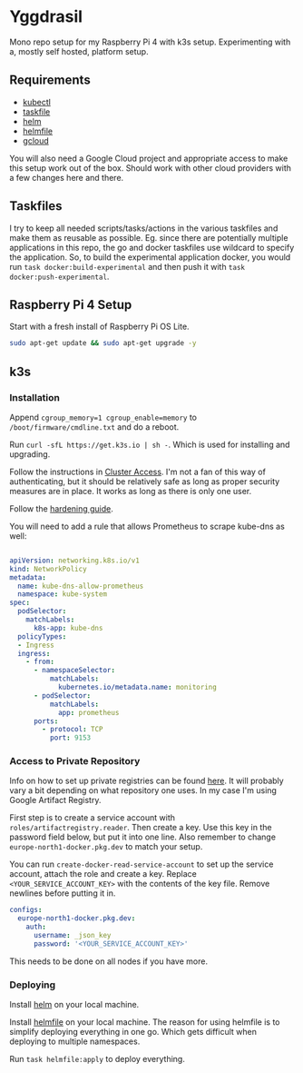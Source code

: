 # Yggdrasil

Mono repo setup for my Raspberry Pi 4 with k3s setup. Experimenting with a,
mostly self hosted, platform setup.

## Requirements

- [kubectl](https://kubernetes.io/docs/tasks/tools/#kubectl)
- [taskfile](https://taskfile.dev/installation/)
- [helm](https://helm.sh/docs/intro/quickstart/)
- [helmfile](https://helmfile.readthedocs.io/en/latest/#installation)
- [gcloud](https://cloud.google.com/sdk/docs/install)

You will also need a Google Cloud project and appropriate access to make this
setup work out of the box. Should work with other cloud providers with a few
changes here and there.

## Taskfiles

I try to keep all needed scripts/tasks/actions in the various taskfiles and
make them as reusable as possible. Eg. since there are potentially multiple
applications in this repo, the go and docker taskfiles use wildcard to specify
the application. So, to build the experimental application docker, you would
run `task docker:build-experimental` and then push it with `task
docker:push-experimental`.

## Raspberry Pi 4 Setup

Start with a fresh install of Raspberry Pi OS Lite.

```bash
sudo apt-get update && sudo apt-get upgrade -y
```

## k3s

### Installation

Append `cgroup_memory=1 cgroup_enable=memory` to `/boot/firmware/cmdline.txt`
and do a reboot.

Run `curl -sfL https://get.k3s.io | sh -`. Which is used for installing and
upgrading.

Follow the instructions in [Cluster
Access](https://docs.k3s.io/cluster-access). I'm not a fan of this way of
authenticating, but it should be relatively safe as long as proper security
measures are in place. It works as long as there is only one user.

Follow the [hardening guide](https://docs.k3s.io/security/hardening-guide).

You will need to add a rule that allows Prometheus to scrape kube-dns as well:

```yaml

apiVersion: networking.k8s.io/v1
kind: NetworkPolicy
metadata:
  name: kube-dns-allow-prometheus
  namespace: kube-system
spec:
  podSelector:
    matchLabels:
      k8s-app: kube-dns
  policyTypes:
  - Ingress
  ingress:
    - from:
      - namespaceSelector:
          matchLabels:
            kubernetes.io/metadata.name: monitoring
      - podSelector:
          matchLabels:
            app: prometheus
      ports:
        - protocol: TCP
          port: 9153
```

### Access to Private Repository

Info on how to set up private registries can be found
[here](https://docs.k3s.io/installation/private-registry). It will probably
vary a bit depending on what repository one uses. In my case I'm using Google
Artifact Registry.

First step is to create a service account with `roles/artifactregistry.reader`.
Then create a key. Use this key in the password field below, but put it into
one line. Also remember to change `europe-north1-docker.pkg.dev` to match your
setup.

You can run `create-docker-read-service-account` to set up the service account,
attach the role and create a key. Replace `<YOUR_SERVICE_ACCOUNT_KEY>` with the
contents of the key file. Remove newlines before putting it in.

```yaml
configs:
  europe-north1-docker.pkg.dev:
    auth:
      username: _json_key
      password: '<YOUR_SERVICE_ACCOUNT_KEY>'
```

This needs to be done on all nodes if you have more.

### Deploying

Install [helm](https://helm.sh/docs/intro/install/) on your local machine.

Install [helmfile](https://helmfile.readthedocs.io/en/latest/#installation) on
your local machine. The reason for using helmfile is to simplify deploying
everything in one go. Which gets difficult when deploying to multiple
namespaces.

Run `task helmfile:apply` to deploy everything.
